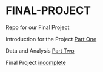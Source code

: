 # FINAL-PROJECT

Repo for our Final Project 

Introduction for the Project [Part One](https://github.com/lexi-co-graphic/FINAL-PROJECT/blob/a430a557946214eed055c65a07abe9e609b6eb37/FINAL-PROJECT-INTRO.ipynb)

Data and Analysis [Part Two](https://github.com/lexi-co-graphic/FINAL-PROJECT/blob/866d69a3959bd343a843171aff0176f1155bcefa/FINAL-PROJECT-DATA.ipynb) 

Final Project [incomplete](link3)
